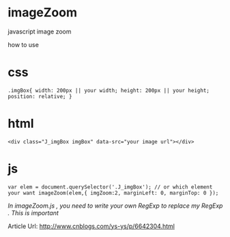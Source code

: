 # imageZoom
javascript image zoom

how to use 


# css
`
    .imgBox{
      width: 200px || your width;
      height: 200px || your height;
      position: relative;
    }
`

# html
`
    <div class="J_imgBox imgBox" data-src="your image url"></div>
`

# js
`
  var elem = document.querySelector('.J_imgBox'); // or which element your want
  imageZoom(elem,{
    imgZoom:2,
    marginLeft: 0,
    marginTop: 0
  });
`

*In imageZoom.js , you need to write your own RegExp to replace my RegExp . This is important*


Article Url: http://www.cnblogs.com/ys-ys/p/6642304.html
